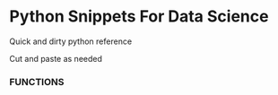 # Python Snippets For Data Science
Quick and dirty python reference

Cut and paste as needed


### FUNCTIONS
```python

```